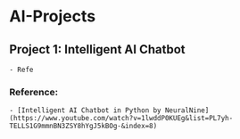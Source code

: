# AI-Projects
## Project 1: Intelligent AI Chatbot
    - Refe

### Reference: 
    - [Intelligent AI Chatbot in Python by NeuralNine](https://www.youtube.com/watch?v=1lwddP0KUEg&list=PL7yh-TELLS1G9mmnBN3ZSY8hYgJ5kBOg-&index=8)